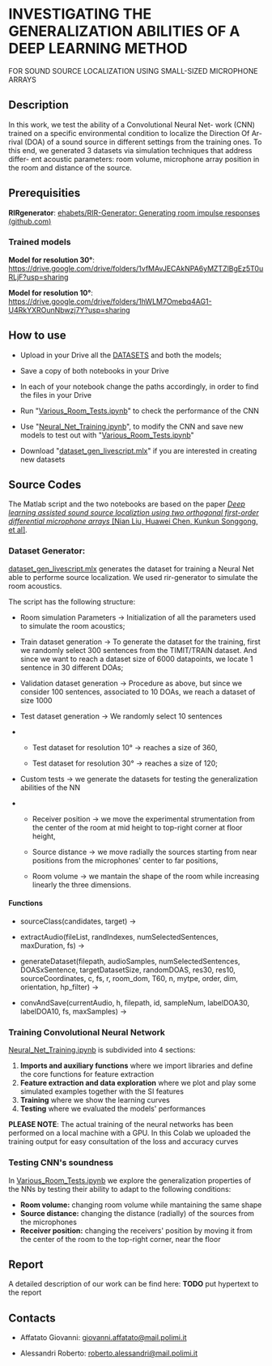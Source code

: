 # INVESTIGATING THE GENERALIZATION ABILITIES OF A DEEP LEARNING METHOD
FOR SOUND SOURCE LOCALIZATION USING SMALL-SIZED MICROPHONE ARRAYS

## Description

In this work, we test the ability of a Convolutional Neural Net- 
work (CNN) trained on a specific environmental condition to localize the Direction Of Ar- 
rival (DOA) of a sound source in different settings from the training ones. To this end, we 
generated 3 datasets via simulation techniques that address differ- 
ent acoustic parameters: room volume, microphone array position 
in the room and distance of the source. 

## Prerequisities

**RIRgenerator**: [ehabets/RIR-Generator: Generating room impulse responses (github.com)](https://github.com/ehabets/RIR-Generator)

### Trained models

**Model for resolution 30°**: https://drive.google.com/drive/folders/1vfMAvJECAkNPA6yMZTZlBgEz5T0uRLjF?usp=sharing

**Model for resolution 10°**: https://drive.google.com/drive/folders/1hWLM7Omebq4AG1-U4RkYXROunNbwzj7Y?usp=sharing

## How to use

* Upload in your Drive all the [DATASETS](https://github.com/RobertoAlessandri/CNN_DOA/tree/main/DATASETS) and both the models;

* Save a copy of both notebooks in your Drive

* In each of your notebook change the paths accordingly, in order to find the files in your Drive

* Run "[Various_Room_Tests.ipynb](https://github.com/RobertoAlessandri/CNN_DOA/blob/main/Various_Room_Tests.ipynb)" to check the performance of the CNN

* Use "[Neural_Net_Training.ipynb](https://github.com/RobertoAlessandri/CNN_DOA/blob/main/Neural_Net_Training.ipynb)", to modify the CNN and save new models to test out with "[Various_Room_Tests.ipynb](https://github.com/RobertoAlessandri/CNN_DOA/blob/main/Various_Room_Tests.ipynb)"

* Download "[dataset_gen_livescript.mlx](https://github.com/RobertoAlessandri/CNN_DOA/blob/main/dataset_gen_livescript.mlx)" if you are interested in creating new datasets

## Source Codes

The Matlab script and the two notebooks are based on the paper [_Deep learning assisted sound source localiztion using two orthogonal first-order differential microphone arrays_ [Nian Liu, Huawei Chen, Kunkun Songgong, et al]](https://asa.scitation.org/doi/10.1121/10.0003445).

### Dataset Generator:

[dataset_gen_livescript.mlx](https://github.com/RobertoAlessandri/CNN_DOA/blob/main/dataset_gen_livescript.mlx) generates the dataset for training a Neural Net able to performe source localization. We used rir-generator to simulate the room acoustics.

The script has the following structure:

* Room simulation Parameters  -> Initialization of all the parameters used to simulate the room acoustics;

* Train dataset generation -> To generate the dataset for the training, first we randomly select 300 sentences from the TIMIT/TRAIN dataset. And since we want to reach a dataset size of 6000 datapoints, we locate 1 sentence in 30 different DOAs;

* Validation dataset generation -> Procedure as above, but since we consider 100 sentences, associated to 10 DOAs, we reach a dataset of size 1000

* Test dataset generation  -> We randomly select 10 sentences

* - Test dataset for resolution 10° -> reaches a size of 360,
  
  - Test dataset for resolution  30° -> reaches a size of 120;

* Custom tests -> we generate the datasets for testing the generalization abilities of the NN

* * Receiver position -> we move the experimental strumentation from the center of the room at mid height to top-right corner at floor height,
  
  * Source distance -> we move radially the sources starting from near positions from the microphones' center to far positions,
  
  * Room volume -> we mantain the shape of the room while increasing linearly the three dimensions.

#### Functions

* sourceClass(candidates, target) ->

* extractAudio(fileList, randIndexes, numSelectedSentences, maxDuration, fs) ->

* generateDataset(filepath, audioSamples, numSelectedSentences, DOASxSentence, targetDatasetSize, randomDOAS, res30, res10, sourceCoordinates, c, fs, r, room_dom, T60, n, mytpe, order, dim, orientation, hp_filter) ->

* convAndSave(currentAudio, h, filepath, id, sampleNum, labelDOA30, labelDOA10, fs, maxSamples) ->

### Training Convolutional Neural Network

[Neural_Net_Training.ipynb](https://github.com/RobertoAlessandri/CNN_DOA/blob/main/Neural_Net_Training.ipynb) is subdivided into 4 sections:

1. **Imports and auxiliary functions** where we import libraries and define the core functions for feature extraction
2. **Feature extraction and data exploration** where we plot and play some simulated examples together with the SI features
3. **Training** where we show the learning curves
4. **Testing** where we evaluated the models' performances

**PLEASE NOTE**: The actual training of the neural networks has been performed on a local machine with a GPU. In this Colab we uploaded the training output for easy consultation of the loss and accuracy curves

### Testing CNN's soundness

In [Various_Room_Tests.ipynb](https://github.com/RobertoAlessandri/CNN_DOA/blob/main/Various_Room_Tests.ipynb) we explore the generalization properties of the NNs by testing their ability to adapt to the following conditions:

* **Room volume:** changing room volume while mantaining the same shape
* **Source distance:** changing the distance (radially) of the sources from the microphones
* **Receiver position:** changing the receivers' position by moving it from the center of the room to the top-right corner, near the floor

## Report

A detailed description of our work can be find here: **TODO** put hypertext to the report

## Contacts

* Affatato Giovanni: giovanni.affatato@mail.polimi.it

* Alessandri Roberto: roberto.alessandri@mail.polimi.it

